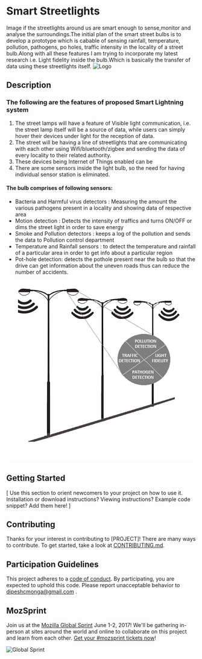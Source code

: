 # Smart Streetlights

Image if the streetlights around us are smart enough to sense,monitor and analyse the surroundings.The initial plan of the smart street bulbs is to develop a prototype which is cabable of sensing rainfall, temperature, pollution, pathogens, po holes, traffic intensity  in the locality of a street bulb.Along with all these features I am trying to incorporate my latest research i.e. Light fidelity inside the bulb.Which is basically the transfer of data using these streetlights itself. 
![Logo](https://image.freepik.com/free-vector/creative-light-bulb_23-2147518001.jpg)

## Description
### The following are the features of proposed Smart Lightning system </br>
1.	The street lamps will have a feature of Visible light communication, i.e. the street lamp itself will be a source of data, while users can simply hover their devices under light for the reception of data.</br>
2.	The street will be having a line of streetlights that are communicating with each other using Wifi/bluetooth/zigbee and sending the data of every locality to their related authority.</br>
3.	These devices being Internet of Things enabled can be </br>
4.	There are some sensors inside the light bulb, so the need for having individual sensor station is eliminated.</br>
#### The bulb comprises of following sensors:</br>
-	Bacteria and Harmful virus detectors : Measuring the amount the various pathogens present in a locality and showing data of respective area</br>
-	Motion detection : Detects the intensity of traffics and turns ON/OFF or dims the street light in order to save energy</br>
-	Smoke and Pollution detectors : keeps a log of the pollution and sends the data to Pollution control department</br>
-	Temperature and Rainfall sensors : to detect the temperature and rainfall of a particular area in order to get info about a particular region</br>
-	Pot-hole detection: detects the pothole present near the bulb so that the drive can get information about the uneven roads thus can reduce the number of accidents.</br>

<p align="center"> 
<img src="https://raw.githubusercontent.com/dimonga/Smart-Street-Bulbs/5062f376dbdcc187ddfdae62c0c3d98ea6a52f55/1.png">
</p>


## Getting Started

[ Use this section to orient newcomers to your project on how to use it. Installation or download instructions? Viewing instructions? Example code snippet? Add them here! ]

## Contributing

Thanks for your interest in contributing to [PROJECT]! There are many ways to contribute. To get started, take a look at [CONTRIBUTING.md](CONTRIBUTING.md).

## Participation Guidelines

This project adheres to a [code of conduct](CODE_OF_CONDUCT.md). By participating, you are expected to uphold this code. Please report unacceptable behavior to dipeshcmonga@gmail.com .

## MozSprint

Join us at the [Mozilla Global Sprint](http://mozilla.github.io/global-sprint/) June 1-2, 2017! We'll be gathering in-person at sites around the world and online to collaborate on this project and learn from each other. [Get your #mozsprint tickets now](http://mozilla.github.io/global-sprint/)!

![Global Sprint](https://cloud.githubusercontent.com/assets/617994/24632585/b2b07dcc-1892-11e7-91cf-f9e473187cf7.png)
